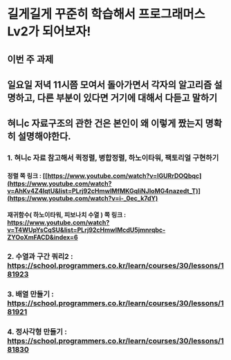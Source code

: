 # 길게길게 꾸준히 학습해서 프로그래머스 Lv2가 되어보자!

## 이번 주 과제
## 일요일 저녁 11시쯤 모여서 돌아가면서 각자의 알고리즘 설명하고, 다른 부분이 있다면 거기에 대해서 다듣고 말하기
## 혀니c 자료구조의 관한 건은 본인이 왜 이렇게 짰는지 명확히 설명해야한다.

### 1. 혀니c 자료 참고해서 퀵정렬, 병합정렬, 하노이타워, 팩토리얼 구현하기
####  정렬 쪽 링크 : [[https://www.youtube.com/watch?v=IGURrDOQbqc](https://www.youtube.com/watch?v=AhKv4Z4lqtU&list=PLrj92cHmwIMfMKGqIiNJIoMG4nazedt_T)](https://www.youtube.com/watch?v=i-_0ec_k7dY)
####  재귀함수( 하노이타워, 피보나치 수열 ) 쪽 링크 : https://www.youtube.com/watch?v=T4WUpYsCqSU&list=PLrj92cHmwIMcdU5jmnrqbc-ZYOoXmFACD&index=6
### 2. 수열과 구간 쿼리2 : https://school.programmers.co.kr/learn/courses/30/lessons/181923
### 3. 배열 만들기 : https://school.programmers.co.kr/learn/courses/30/lessons/181921
### 4. 정사각형 만들기 : https://school.programmers.co.kr/learn/courses/30/lessons/181830

